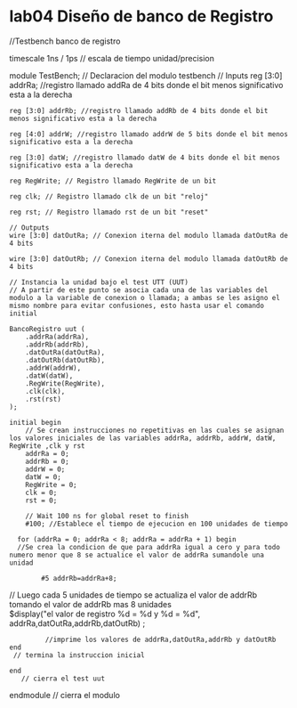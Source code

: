 # lab04 Diseño de banco de Registro

//Testbench banco de registro

timescale 1ns / 1ps
// escala de tiempo unidad/precision

module TestBench;
// Declaracion del modulo testbench
	// Inputs
	reg [3:0] addrRa; //registro llamado addRa de 4 bits donde el bit menos significativo esta a la derecha
	
	reg [3:0] addrRb; //registro llamado addRb de 4 bits donde el bit menos significativo esta a la derecha
	
	reg [4:0] addrW; //registro llamado addrW de 5 bits donde el bit menos significativo esta a la derecha
	
	reg [3:0] datW; //registro llamado datW de 4 bits donde el bit menos significativo esta a la derecha
	
	reg RegWrite; // Registro llamado RegWrite de un bit 
	
	reg clk; // Registro llamado clk de un bit "reloj"
	
	reg rst; // Registro llamado rst de un bit "reset"

	// Outputs
	wire [3:0] datOutRa; // Conexion iterna del modulo llamada datOutRa de 4 bits
	
	wire [3:0] datOutRb; // Conexion iterna del modulo llamada datOutRb de 4 bits

	// Instancia la unidad bajo el test UTT (UUT)
	// A partir de este punto se asocia cada una de las variables del modulo a la variable de conexion o llamada; a ambas se les asigno el mismo nombre para evitar confusiones, esto hasta usar el comando initial
	
	BancoRegistro uut (
		.addrRa(addrRa), 
		.addrRb(addrRb), 
		.datOutRa(datOutRa), 
		.datOutRb(datOutRb), 
		.addrW(addrW), 
		.datW(datW), 
		.RegWrite(RegWrite), 
		.clk(clk), 
		.rst(rst)
	);

	initial begin
		// Se crean instrucciones no repetitivas en las cuales se asignan los valores iniciales de las variables addrRa, addrRb, addrW, datW, RegWrite ,clk y rst 
		addrRa = 0;
		addrRb = 0;
		addrW = 0;
		datW = 0;
		RegWrite = 0;
		clk = 0;
		rst = 0;

		// Wait 100 ns for global reset to finish
		#100; //Establece el tiempo de ejecucion en 100 unidades de tiempo
		
      for (addrRa = 0; addrRa < 8; addrRa = addrRa + 1) begin
      //Se crea la condicion de que para addrRa igual a cero y para todo numero menor que 8 se actualice el valor de addrRa sumandole una unidad
			
			#5 addrRb=addrRa+8;
// Luego cada 5 unidades de tiempo se actualiza el valor de addrRb tomando el valor de addrRb mas 8 unidades			
			 $display("el valor de registro %d =  %d y %d = %d", addrRa,datOutRa,addrRb,datOutRb) ;
			 
			 //imprime los valores de addrRa,datOutRa,addrRb y datOutRb
    end
	 // termina la instruccion inicial
			
	end
       // cierra el test uut
endmodule
 // cierra el modulo 
 
 
